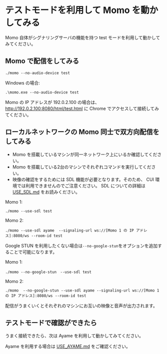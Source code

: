 # テストモードを利用して Momo を動かしてみる

Momo 自体がシグナリングサーバの機能を持つ test モードを利用して動かしてみてください。

## Momo で配信をしてみる

```shell
./momo --no-audio-device test
```

Windows の場合:

```
.\momo.exe --no-audio-device test
```

Momo の IP アドレスが 192.0.2.100 の場合は、
http://192.0.2.100:8080/html/test.html に Chrome でアクセスして接続してみてください。

## ローカルネットワークの Momo 同士で双方向配信をしてみる

- Momo を搭載しているマシンが同一ネットワーク上にいるか確認してください。
- Momo を搭載している2台のマシンでそれぞれコマンドを実行してください。
- 映像の確認をするためには SDL 機能が必要となります。そのため、 CUI 環境では利用できませんのでご注意ください。
SDL についての詳細は [USE_SDL.md](USE_SDL.md) をお読みください。

Momo 1:

```shell
./momo --use-sdl test
```

Momo 2:

```shell
./momo --use-sdl ayame  --signaling-url ws://[Momo 1 の IP アドレス]:8080/ws --room-id test
```

Google STUN を利用したくない場合は`--no-google-stun`をオプションを追加することで可能になります。

Momo 1:

```shell
./momo --no-google-stun　--use-sdl test
```

Momo 2:

```shell
./momo  --no-google-stun --use-sdl ayame --signaling-url ws://[Momo 1 の IP アドレス]:8080/ws --room-id test
```

配信がうまくいくとそれぞれのマシンにお互いの映像と音声が出力されます。  

## テストモードで確認ができたら

うまく接続できたら、次は Ayame を利用して動かしてみてください。

Ayame を利用する場合は [USE_AYAME.md](USE_AYAME.md) をご確認ください。
